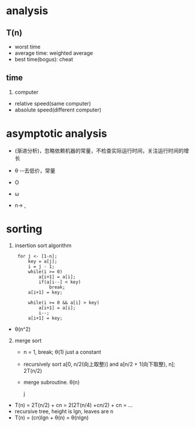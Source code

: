 # analysis

## T(n)

- worst time
- average time: weighted average
- best time(bogus): cheat

## time

1. computer
- relative speed(same computer)
- absolute speed(different computer)


# asymptotic analysis

- (渐进分析)，忽略依赖机器的常量，不检查实际运行时间，关注运行时间的增长

- &theta; --去低价，常量
- O
- &omega;


- n-> , 

# sorting

1. insertion sort algorithm

        for j <- [1-n];
            key = a[j];
            i = j - 1;
            while(i >= 0)
                a[i+1] = a[i];
                if(a[i--] < key)
                    break;
            a[i+1] = key;

            while(i >= 0 && a[i] > key)
                a[i+1] = a[i];
                i--;
            a[i+1] = key;

- &theta;(n^2)

2. merge sort
    - n = 1, break;  &theta;(1) just a constant
    - recursively sort a[0, n/2(向上取整)] and a[n/2 + 1(向下取整), n];  2T(n/2)
    - merge subroutine. &theta;(n)

        j


- T(n) = 2T(n/2) + cn = 2(2T(n/4) +cn/2) + cn = ...
- recursive tree, height is lgn, leaves are n
- T(n) = (cn)lgn + &theta;(n) = &theta;(nlgn)
